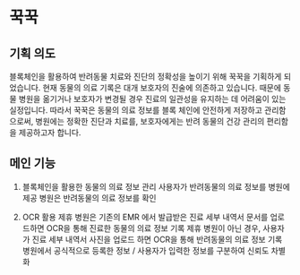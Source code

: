 # 꾹꾹

## 기획 의도
블록체인을 활용하여 반려동물 치료와 진단의 정확성을 높이기 위해 꾹꾹을 기획하게 되었습니다. 
현재 동물의 의료 기록은 대개 보호자의 진술에 의존하고 있습니다.  때문에 동물 병원을 옮기거나 보호자가 변경될 경우 진료의 일관성을 유지하는 데 어려움이 있는 실정입니다. 
따라서 꾹꾹은 동물의 의료 정보를 블록 체인에 안전하게 저장하고 관리함으로써, 병원에는 정확한 진단과 치료를, 보호자에게는 반려 동물의 건강 관리의 편리함을 제공하고자 합니다.

## 메인 기능 
1. 블록체인을 활용한 동물의 의료 정보 관리
  사용자가 반려동물의 의료 정보를 병원에 제공
  병원은 반려동물의 의료 정보를 확인

2. OCR 활용
  제휴 병원은 기존의 EMR 에서 발급받은 진료 세부 내역서 문서를 업로드하면 OCR을 통해 진료한 동물의 의료 정보 기록
  제휴 병원이 아닌 경우, 사용자가 진료 세부 내역서 사진을 업로드 하면 OCR을 통해  반려동물의 의료 정보 기록
  병원에서 공식적으로 등록한 정보 / 사용자가 입력한 정보를 구분하여 신뢰도 차별화
